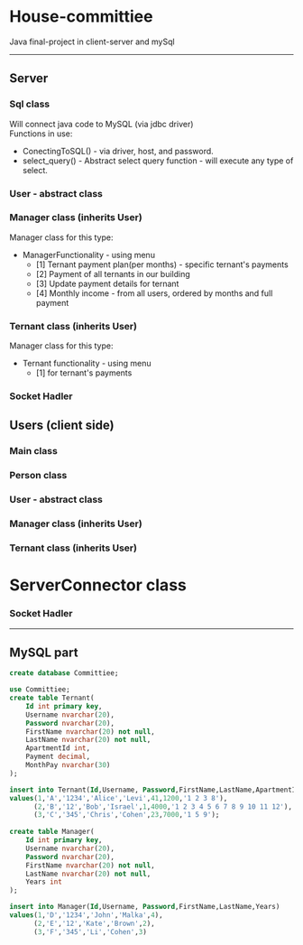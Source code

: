 # House-committiee
Java final-project in client-server and mySql

___
## Server
### Sql class 
Will connect java code to MySQL (via jdbc driver)  
Functions in use:
* ConectingToSQL() - via driver, host, and password.
* select_query() - Abstract select query function - will execute any type of select.


### User - abstract class

### Manager class (inherits User)
Manager class for this type:
* ManagerFunctionality - using menu
	* [1] Ternant payment plan(per months) - specific ternant's payments
	* [2] Payment of all ternants in our building 
	* [3] Update payment details for ternant 
	* [4] Monthly income - from all users, ordered by months and full payment

### Ternant class (inherits User)
Manager class for this type:
* Ternant functionality - using menu
	* [1] for ternant's payments

### Socket Hadler 

## Users (client side)
### Main class 

### Person class

### User - abstract class

### Manager class (inherits User)

### Ternant class (inherits User)

# ServerConnector class

### Socket Hadler 
___
## MySQL part 
```sql
create database Committiee;

use Committiee;
create table Ternant(
	Id int primary key,
    Username nvarchar(20),
    Password nvarchar(20),
    FirstName nvarchar(20) not null,
    LastName nvarchar(20) not null,
    ApartmentId int,
    Payment decimal,
    MonthPay nvarchar(30)
);

insert into Ternant(Id,Username, Password,FirstName,LastName,ApartmentId,Payment,MonthPay)
values(1,'A','1234','Alice','Levi',41,1200,'1 2 3 8'),
	  (2,'B','12','Bob','Israel',1,4000,'1 2 3 4 5 6 7 8 9 10 11 12'),
      (3,'C','345','Chris','Cohen',23,7000,'1 5 9');
      
create table Manager(
	Id int primary key,
    Username nvarchar(20),
    Password nvarchar(20),
    FirstName nvarchar(20) not null,
    LastName nvarchar(20) not null,
    Years int
);

insert into Manager(Id,Username, Password,FirstName,LastName,Years)
values(1,'D','1234','John','Malka',4),
	  (2,'E','12','Kate','Brown',2),
      (3,'F','345','Li','Cohen',3)
      
```

